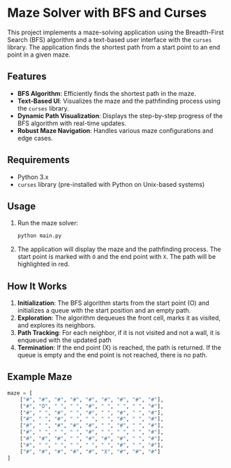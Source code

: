 # Maze Solver with BFS and Curses

This project implements a maze-solving application using the Breadth-First Search (BFS) algorithm and a text-based user interface with the `curses` library. The application finds the shortest path from a start point to an end point in a given maze.

## Features

- **BFS Algorithm**: Efficiently finds the shortest path in the maze.
- **Text-Based UI**: Visualizes the maze and the pathfinding process using the `curses` library.
- **Dynamic Path Visualization**: Displays the step-by-step progress of the BFS algorithm with real-time updates.
- **Robust Maze Navigation**: Handles various maze configurations and edge cases.

## Requirements

- Python 3.x
- `curses` library (pre-installed with Python on Unix-based systems)


## Usage

1. Run the maze solver:
    ```sh
    python main.py
    ```

2. The application will display the maze and the pathfinding process. The start point is marked with `O` and the end point with `X`. The path will be highlighted in red.

## How It Works 
1. **Initialization**: The BFS algorithm starts from the start point (O) and initializes a queue with the start position and an empty path.
2. **Exploration**: The algorithm dequeues the front cell, marks it as visited, and explores its neighbors.
3. **Path Tracking**: For each neighbor, if it is not visited and not a wall, it is enqueued with the updated path
4. **Termination**: If the end point (X) is reached, the path is returned. If the queue is empty and the end point is not reached, there is no path.
## Example Maze

```python
maze = [
    ["#", "#", "#", "#", "#", "#", "#", "#", "#"],
    ["#", "O", " ", " ", "#", " ", " ", " ", "#"],
    ["#", " ", "#", " ", "#", " ", "#", " ", "#"],
    ["#", " ", "#", " ", " ", " ", "#", " ", "#"],
    ["#", " ", "#", "#", "#", " ", "#", " ", "#"],
    ["#", " ", " ", " ", "#", " ", " ", " ", "#"],
    ["#", "#", "#", " ", "#", "#", "#", " ", "#"],
    ["#", " ", " ", " ", " ", " ", "#", " ", "#"],
    ["#", "#", "#", "#", "#", "X", "#", "#", "#"]
]
